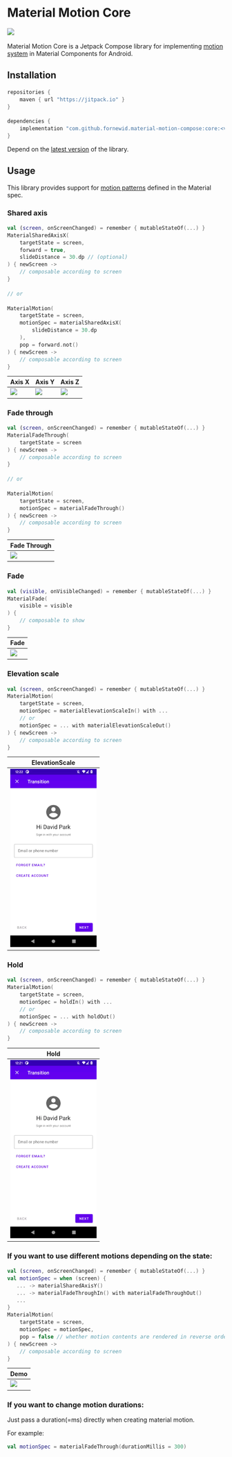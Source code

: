 # Material Motion Core

<a href="https://jitpack.io/#fornewid/material-motion-compose"><img src="https://jitpack.io/v/fornewid/material-motion-compose.svg"/></a>

Material Motion Core is a Jetpack Compose library for implementing [motion system](https://material.io/develop/android/theming/motion/) in Material Components for Android.

## Installation

```gradle
repositories {
    maven { url "https://jitpack.io" }
}

dependencies {
    implementation "com.github.fornewid.material-motion-compose:core:<version>"
}
```

Depend on the [latest version](https://github.com/fornewid/material-motion-compose/releases) of the library.

## Usage

This library provides support for [motion patterns](https://material.io/design/motion/the-motion-system.html) defined in the Material spec.

### Shared axis

```kt
val (screen, onScreenChanged) = remember { mutableStateOf(...) }
MaterialSharedAxisX(
    targetState = screen,
    forward = true,
    slideDistance = 30.dp // (optional)
) { newScreen ->
    // composable according to screen
}

// or

MaterialMotion(
    targetState = screen,
    motionSpec = materialSharedAxisX(
        slideDistance = 30.dp
    ),
    pop = forward.not()
) { newScreen ->
    // composable according to screen
}
```

| Axis X                     | Axis Y                     | Axis Z                     |
| -------------------------- | -------------------------- | -------------------------- |
| <img width="200" src="docs/shared_axis_x.gif" /> | <img width="200" src="docs/shared_axis_y.gif" /> | <img width="200" src="docs/shared_axis_z.gif" /> |

### Fade through

```kt
val (screen, onScreenChanged) = remember { mutableStateOf(...) }
MaterialFadeThrough(
    targetState = screen
) { newScreen ->
    // composable according to screen
}

// or

MaterialMotion(
    targetState = screen,
    motionSpec = materialFadeThrough()
) { newScreen ->
    // composable according to screen
}
```

| Fade Through               |
| -------------------------- |
| <img width="200" src="docs/fade_through.gif" /> |

### Fade

```kt
val (visible, onVisibleChanged) = remember { mutableStateOf(...) }
MaterialFade(
    visible = visible
) {
    // composable to show
}
```

| Fade                       |
| -------------------------- |
| <img width="200" src="docs/fade.gif" /> |

### Elevation scale

```kt
val (screen, onScreenChanged) = remember { mutableStateOf(...) }
MaterialMotion(
    targetState = screen,
    motionSpec = materialElevationScaleIn() with ...
    // or
    motionSpec = ... with materialElevationScaleOut()
) { newScreen ->
    // composable according to screen
}
```

| ElevationScale             |
| -------------------------- |
| <img width="200" src="docs/elevation_scale.gif" /> |

### Hold

```kt
val (screen, onScreenChanged) = remember { mutableStateOf(...) }
MaterialMotion(
    targetState = screen,
    motionSpec = holdIn() with ...
    // or
    motionSpec = ... with holdOut()
) { newScreen ->
    // composable according to screen
}
```

| Hold                       |
| -------------------------- |
| <img width="200" src="docs/hold.gif" /> |

### If you want to use different motions depending on the state:

```kt
val (screen, onScreenChanged) = remember { mutableStateOf(...) }
val motionSpec = when (screen) {
   ... -> materialSharedAxisY()
   ... -> materialFadeThroughIn() with materialFadeThroughOut()
   ...
}
MaterialMotion(
    targetState = screen,
    motionSpec = motionSpec,
    pop = false // whether motion contents are rendered in reverse order.
) { newScreen ->
    // composable according to screen
}
```

| Demo                       |
| -------------------------- |
| <img width="200" src="docs/demo.gif" /> |

### If you want to change motion durations:

Just pass a duration(=ms) directly when creating material motion.

For example:
```kt
val motionSpec = materialFadeThrough(durationMillis = 300)
```
